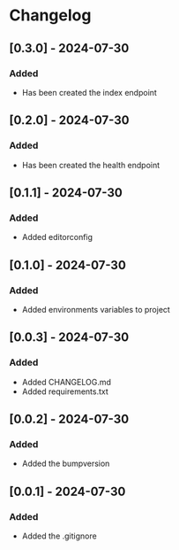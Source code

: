 # Changelog

## [0.3.0] - 2024-07-30

### Added

- Has been created the index endpoint

## [0.2.0] - 2024-07-30

### Added

- Has been created the health endpoint

## [0.1.1] - 2024-07-30

### Added

- Added editorconfig

## [0.1.0] - 2024-07-30

### Added

- Added environments variables to project

## [0.0.3] - 2024-07-30

### Added

- Added CHANGELOG.md
- Added requirements.txt

## [0.0.2] - 2024-07-30

### Added

- Added the bumpversion

## [0.0.1] - 2024-07-30

### Added

- Added the .gitignore
